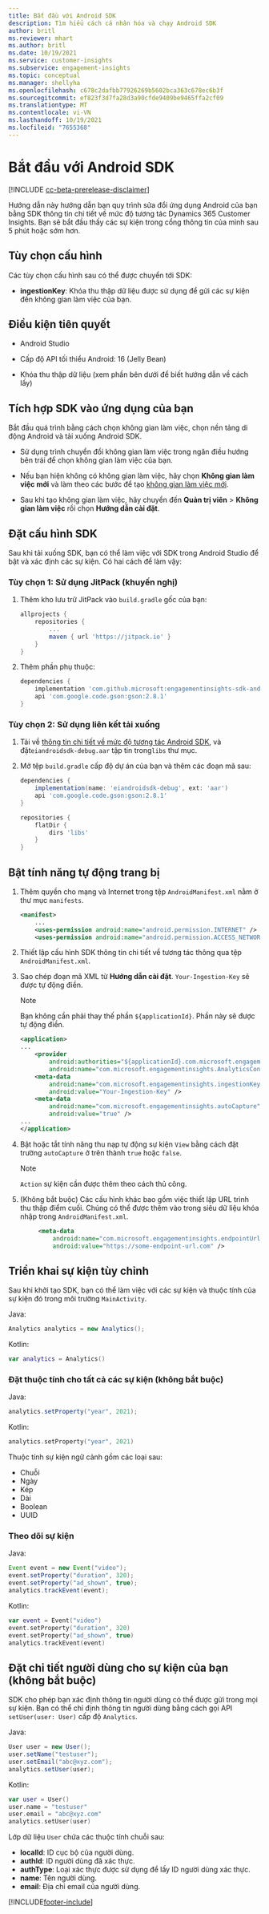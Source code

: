 ```yaml
---
title: Bắt đầu với Android SDK
description: Tìm hiểu cách cá nhân hóa và chạy Android SDK
author: britl
ms.reviewer: mhart
ms.author: britl
ms.date: 10/19/2021
ms.service: customer-insights
ms.subservice: engagement-insights
ms.topic: conceptual
ms.manager: shellyha
ms.openlocfilehash: c678c2dafbb77926269b5602bca363c678ec6b3f
ms.sourcegitcommit: ef823f3d7fa28d3a90cfde9409be9465ffa2cf09
ms.translationtype: MT
ms.contentlocale: vi-VN
ms.lasthandoff: 10/19/2021
ms.locfileid: "7655368"
---
```

# <a name="get-started-with-the-android-sdk"></a>Bắt đầu với Android SDK

[!INCLUDE [cc-beta-prerelease-disclaimer](includes/cc-beta-prerelease-disclaimer.md)]

Hướng dẫn này hướng dẫn bạn quy trình sửa đổi ứng dụng Android của bạn bằng SDK thông tin chi tiết về mức độ tương tác Dynamics 365 Customer Insights. Bạn sẽ bắt đầu thấy các sự kiện trong cổng thông tin của mình sau 5 phút hoặc sớm hơn.

## <a name="configuration-options"></a>Tùy chọn cấu hình
Các tùy chọn cấu hình sau có thể được chuyển tới SDK:

- **ingestionKey**: Khóa thu thập dữ liệu được sử dụng để gửi các sự kiện đến không gian làm việc của bạn.

## <a name="prerequisites"></a>Điều kiện tiên quyết

- Android Studio

- Cấp độ API tối thiểu Android: 16 (Jelly Bean)

- Khóa thu thập dữ liệu (xem phần bên dưới để biết hướng dẫn về cách lấy)

## <a name="integrate-the-sdk-into-your-application"></a>Tích hợp SDK vào ứng dụng của bạn
Bắt đầu quá trình bằng cách chọn không gian làm việc, chọn nền tảng di động Android và tải xuống Android SDK.

- Sử dụng trình chuyển đổi không gian làm việc trong ngăn điều hướng bên trái để chọn không gian làm việc của bạn.

- Nếu bạn hiện không có không gian làm việc, hãy chọn **Không gian làm việc mới** và làm theo các bước để tạo [không gian làm việc mới](create-workspace.md).

- Sau khi tạo không gian làm việc, hãy chuyển đến **Quản trị viên** > **Không gian làm việc** rồi chọn **Hướng dẫn cài đặt**.

## <a name="configure-the-sdk"></a>Đặt cấu hình SDK

Sau khi tải xuống SDK, bạn có thể làm việc với SDK trong Android Studio để bật và xác định các sự kiện. Có hai cách để làm vậy:
### <a name="option-1-use-jitpack-recommended"></a>Tùy chọn 1: Sử dụng JitPack (khuyến nghị)
1. Thêm kho lưu trữ JitPack vào `build.gradle` gốc của bạn:
    ```gradle
    allprojects {
        repositories {
            ...
            maven { url 'https://jitpack.io' }
        }
    }
    ```

1. Thêm phần phụ thuộc:
    ```gradle
    dependencies {
        implementation 'com.github.microsoft:engagementinsights-sdk-android:v1.0.0'
        api 'com.google.code.gson:gson:2.8.1'
    }
    ```

### <a name="option-2-use-download-link"></a>Tùy chọn 2: Sử dụng liên kết tải xuống
1. Tải về [thông tin chi tiết về mức độ tương tác Android SDK](https://download.pi.dynamics.com/sdk/EI-SDKs/ei-android-sdk.zip), và đặt`eiandroidsdk-debug.aar` tập tin trong`libs` thư mục.

1. Mở tệp `build.gradle` cấp độ dự án của bạn và thêm các đoạn mã sau:
    ```gradle
    dependencies {
        implementation(name: 'eiandroidsdk-debug', ext: 'aar')
        api 'com.google.code.gson:gson:2.8.1'
    }

    repositories {
        flatDir {
            dirs 'libs'
        }
    }
    ```

## <a name="enable-auto-instrumentation"></a>Bật tính năng tự động trang bị

1. Thêm quyền cho mạng và Internet trong tệp `AndroidManifest.xml` nằm ở thư mục `manifests`.
    ```xml
    <manifest>
        ...
        <uses-permission android:name="android.permission.INTERNET" />
        <uses-permission android:name="android.permission.ACCESS_NETWORK_STATE" />
    ```

1. Thiết lập cấu hình SDK thông tin chi tiết về tương tác thông qua tệp `AndroidManifest.xml`.

1. Sao chép đoạn mã XML từ **Hướng dẫn cài đặt**. `Your-Ingestion-Key` sẽ được tự động điền.

   > [!NOTE]
   > Bạn không cần phải thay thế phần `${applicationId}`. Phần này sẽ được tự động điền.


   ```xml
   <application>
   ...
       <provider
           android:authorities="${applicationId}.com.microsoft.engagementinsights.AnalyticsContentProvider"
           android:name="com.microsoft.engagementinsights.AnalyticsContentProvider" />
       <meta-data
           android:name="com.microsoft.engagementinsights.ingestionKey"
           android:value="Your-Ingestion-Key" />
       <meta-data
           android:name="com.microsoft.engagementinsights.autoCapture"
           android:value="true" />
   ...
   </application>
   ```

1. Bật hoặc tắt tính năng thu nạp tự động sự kiện `View` bằng cách đặt trường `autoCapture` ở trên thành `true` hoặc `false`. 

   >[!NOTE]
   >`Action` sự kiện cần được thêm theo cách thủ công.

1. (Không bắt buộc) Các cấu hình khác bao gồm việc thiết lập URL trình thu thập điểm cuối. Chúng có thể được thêm vào trong siêu dữ liệu khóa nhập trong `AndroidManifest.xml`.

   ```xml
        <meta-data
            android:name="com.microsoft.engagementinsights.endpointUrl"
            android:value="https://some-endpoint-url.com" />
   ```

## <a name="implement-custom-events"></a>Triển khai sự kiện tùy chỉnh

Sau khi khởi tạo SDK, bạn có thể làm việc với các sự kiện và thuộc tính của sự kiện đó trong môi trường `MainActivity`.


Java:
```java
Analytics analytics = new Analytics();
```

Kotlin:
```kotlin
var analytics = Analytics()
```

### <a name="set-property-for-all-events-optional"></a>Đặt thuộc tính cho tất cả các sự kiện (không bắt buộc)

Java:
```java
analytics.setProperty("year", 2021);
```

Kotlin:
```kotlin
analytics.setProperty("year", 2021)
```

Thuộc tính sự kiện ngữ cảnh gồm các loại sau:
- Chuỗi
- Ngày
- Kép
- Dài
- Boolean
- UUID

### <a name="track-an-event"></a>Theo dõi sự kiện

Java:
```java
Event event = new Event("video");
event.setProperty("duration", 320);
event.setProperty("ad_shown", true);
analytics.trackEvent(event);
```

Kotlin:
```kotlin
var event = Event("video")
event.setProperty("duration", 320)
event.setProperty("ad_shown", true)
analytics.trackEvent(event)
```

## <a name="set-user-details-for-your-event-optional"></a>Đặt chi tiết người dùng cho sự kiện của bạn (không bắt buộc)

SDK cho phép bạn xác định thông tin người dùng có thể được gửi trong mọi sự kiện. Bạn có thể chỉ định thông tin người dùng bằng cách gọi API `setUser(user: User)` cấp độ `Analytics`.

Java:
```java
User user = new User();
user.setName("testuser");
user.setEmail("abc@xyz.com");
analytics.setUser(user);
```

Kotlin:
```kotlin
var user = User()
user.name = "testuser"
user.email = "abc@xyz.com"
analytics.setUser(user)
```

Lớp dữ liệu `User` chứa các thuộc tính chuỗi sau:

- **localId**: ID cục bộ của người dùng.
- **authId**: ID người dùng đã xác thực.
- **authType**: Loại xác thực được sử dụng để lấy ID người dùng xác thực.
- **name**: Tên người dùng.
- **email**: Địa chỉ email của người dùng.

[!INCLUDE[footer-include](../includes/footer-banner.md)]

